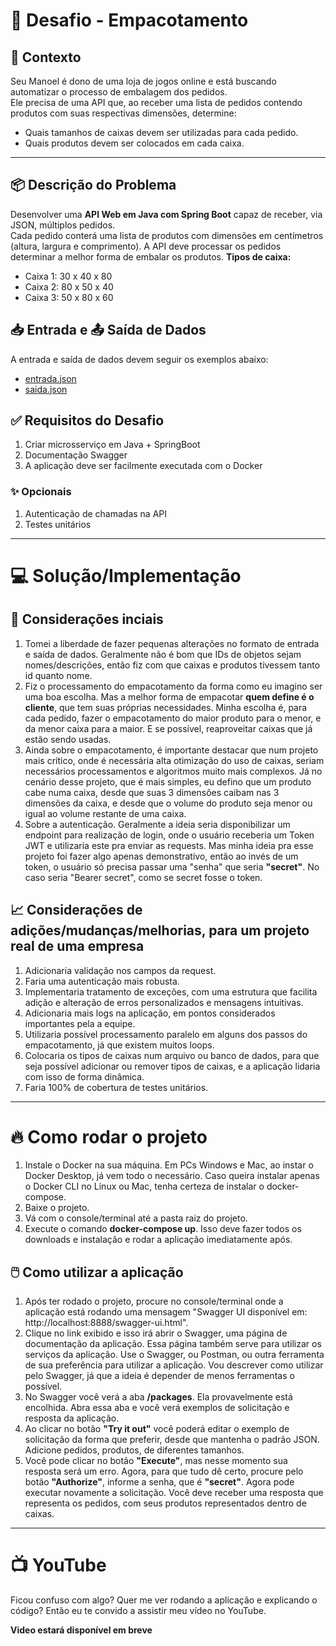 # 🧩 Desafio - Empacotamento

## 🛒 Contexto

Seu Manoel é dono de uma loja de jogos online e está buscando automatizar o processo de embalagem dos pedidos.  
Ele precisa de uma API que, ao receber uma lista de pedidos contendo produtos com suas respectivas dimensões, determine:

- Quais tamanhos de caixas devem ser utilizadas para cada pedido.
- Quais produtos devem ser colocados em cada caixa.

---

## 📦 Descrição do Problema

Desenvolver uma **API Web em Java com Spring Boot** capaz de receber, via JSON, múltiplos pedidos.  
Cada pedido conterá uma lista de produtos com dimensões em centímetros (altura, largura e comprimento).
A API deve processar os pedidos determinar a melhor forma de embalar os produtos.
**Tipos de caixa:**
- Caixa 1: 30 x 40 x 80
- Caixa 2: 80 x 50 x 40
- Caixa 3: 50 x 80 x 60

## 📥 Entrada e 📤 Saída de Dados

A entrada e saída de dados devem seguir os exemplos abaixo:

- [entrada.json](ioexamples/entrada.json)
- [saida.json](ioexamples/saida.json)


## ✅ Requisitos do Desafio
1. Criar microsserviço em Java + SpringBoot
2. Documentação Swagger
3. A aplicação deve ser facilmente executada com o Docker

### ✨ Opcionais
1. Autenticação de chamadas na API
2. Testes unitários

---

# 💻 Solução/Implementação
## 🤔 Considerações inciais
1. Tomei a liberdade de fazer pequenas alterações no formato de entrada e saída de dados. Geralmente não é bom que IDs de objetos sejam nomes/descrições, então fiz com que caixas e produtos tivessem tanto id quanto nome.
2. Fiz o processamento do empacotamento da forma como eu imagino ser uma boa escolha. Mas a melhor forma de empacotar **quem define é o cliente**, que tem suas próprias necessidades. Minha escolha é, para cada pedido, fazer o empacotamento do maior produto para o menor, e da menor caixa para a maior. E se possível, reaproveitar caixas que já estão sendo usadas.
3. Ainda sobre o empacotamento, é importante destacar que num projeto mais crítico, onde é necessária alta otimização do uso de caixas, seriam necessários processamentos e algoritmos muito mais complexos. Já no cenário desse projeto, que é mais simples, eu defino que um produto cabe numa caixa, desde que suas 3 dimensões caibam nas 3 dimensões da caixa, e desde que o volume do produto seja menor ou igual ao volume restante de uma caixa.
4. Sobre a autenticação. Geralmente a ideia seria disponibilizar um endpoint para realização de login, onde o usuário receberia um Token JWT e utilizaria este pra enviar as requests. Mas minha ideia pra esse projeto foi fazer algo apenas demonstrativo, então ao invés de um token, o usuário só precisa passar uma "senha" que seria **"secret"**. No caso seria "Bearer secret", como se secret fosse o token.

## 📈 Considerações de adições/mudanças/melhorias, para um projeto real de uma empresa
1. Adicionaria validação nos campos da request.
2. Faria uma autenticação mais robusta.
3. Implementaria tratamento de exceções, com uma estrutura que facilita adição e alteração de erros personalizados e mensagens intuitivas.
4. Adicionaria mais logs na aplicação, em pontos considerados importantes pela a equipe.
5. Utilizaria possível processamento paralelo em alguns dos passos do empacotamento, já que existem muitos loops.
6. Colocaria os tipos de caixas num arquivo ou banco de dados, para que seja possível adicionar ou remover tipos de caixas, e a aplicação lidaria com isso de forma dinâmica.
7. Faria 100% de cobertura de testes unitários.

---

# 🔥 Como rodar o projeto
1. Instale o Docker na sua máquina. Em PCs Windows e Mac, ao instar o Docker Desktop, já vem todo o necessário. Caso queira instalar apenas o Docker CLI no Linux ou Mac, tenha certeza de instalar o docker-compose.
2. Baixe o projeto.
3. Vá com o console/terminal até a pasta raiz do projeto.
4. Execute o comando **docker-compose up**. Isso deve fazer todos os downloads e instalação e rodar a aplicação imediatamente após.

## 🖱️ Como utilizar a aplicação
1. Após ter rodado o projeto, procure no console/terminal onde a aplicação está rodando uma mensagem "Swagger UI disponível em: http://localhost:8888/swagger-ui.html".
2. Clique no link exibido e isso irá abrir o Swagger, uma página de documentação da aplicação. Essa página também serve para utilizar os serviços da aplicação. Use o Swagger, ou Postman, ou outra ferramenta de sua preferência para utilizar a aplicação. Vou descrever como utilizar pelo Swagger, já que a ideia é depender de menos ferramentas o possível.
3. No Swagger você verá a aba **/packages**. Ela provavelmente está encolhida. Abra essa aba e você verá exemplos de solicitação e resposta da aplicação.
4. Ao clicar no botão **"Try it out"** você poderá editar o exemplo de solicitação da forma que preferir, desde que mantenha o padrão JSON. Adicione pedidos, produtos, de diferentes tamanhos.
5. Você pode clicar no botão **"Execute"**, mas nesse momento sua resposta será um erro. Agora, para que tudo dê certo, procure pelo botão **"Authorize"**, informe a senha, que é **"secret"**. Agora pode executar novamente a solicitação. Você deve receber uma resposta que representa os pedidos, com seus produtos representados dentro de caixas.

---

# 📺 YouTube

Ficou confuso com algo? Quer me ver rodando a aplicação e explicando o código? Então eu te convido a assistir meu vídeo no YouTube.

**Video estará disponível em breve**
